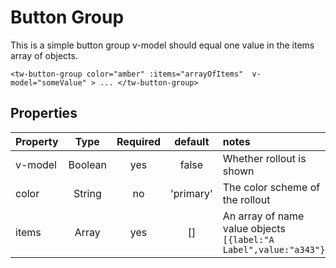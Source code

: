 # Button Group

This is a simple button group v-model should equal one value in the items array of objects.

```vue
<tw-button-group color="amber" :items="arrayOfItems"  v-model="someValue" > ... </tw-button-group>
```
## Properties

| Property    |  Type   | Required |  default  | notes                                                               |
|:------------|:-------:|:--------:|:---------:|:--------------------------------------------------------------------|
| v-model     | Boolean |   yes    |   false   | Whether rollout is shown                                            |
| color       | String  |    no    | 'primary' | The color scheme of the rollout                                     |
| items       |  Array  |   yes    |    []     | An array of name value objects `[{label:"A Label",value:"a343"}]`   |

